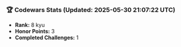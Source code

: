 ### 🏆 Codewars Stats (Updated: 2025-05-30 21:07:22 UTC)

- **Rank:** 8 kyu
- **Honor Points:** 3
- **Completed Challenges:** 1
